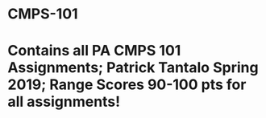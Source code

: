 # CMPS-101
# Contains all PA CMPS 101 Assignments; Patrick Tantalo Spring 2019; Range Scores 90-100 pts for all assignments!
